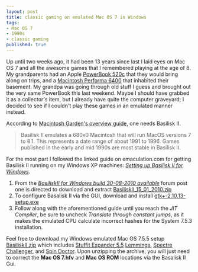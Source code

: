 ```yaml
---
layout: post
title: classic gaming on emulated Mac OS 7 in Windows
tags:
- Mac OS 7
- 1990s
- classic gaming
published: true
---
```

Up until two weeks ago, it had been 13 years since last I laid eyes on Mac OS 7
and all the awesome games that I remembered playing at the age of 8.
My grandparents had an Apple
[PowerBook 520c](http://en.wikipedia.org/wiki/PowerBook_500_series)
that they would bring along on trips, and a
[Macintosh Performa 6400](http://en.wikipedia.org/wiki/Macintosh_Performa)
that inhabited their basement. My grandpa was going through old stuff I guess and brought out
the very same PowerBook this last weekend. Maybe I should have grabbed it as a collector\'s item,
but I already have quite the computer graveyard; I decided to see if I couldn\'t
play these games in an emulated manner instead.

According to [Macintosh Garden\'s overview guide](http://macintoshgarden.org/guides),
one needs Basilisk II.
> Basilisk II emulates a 680x0 Macintosh that will run MacOS versions 7 to 8.1.
> This represents a date range of about 1991 to 1996.
> Games published in the early and mid 1990s are most stable in Basilisk II.

For the most part I followed the linked guide on emaculation.com for
getting Basilisk II running on my Windows XP machines:
_[Setting up Basilisk II for Windows](http://www.emaculation.com/doku.php/basilisk_ii_setup)_.

1. From the _[BasiliskII for Windows build 30-08-2010 available](http://www.emaculation.com/forum/viewtopic.php?t=5282)_
        forum post one is directed to download and extract
        [BasiliskII_15_01_2010.zip](http://www.open.ou.nl/hsp/downloads/BasiliskII_15_01_2010.zip)
2. To configure Basalisk II via the GUI, download and install
        [gtk+-2.10.13-setup.exe](http://www.emaculation.com/basilisk/gtk+-2.10.13-setup.exe)
3. Follow along with the aforementioned guide until you reach the _JIT Compiler_,
        be sure to uncheck _Translate through constant jumps_, as it makes the
        emulated CPU calculate incorrect hashes for the System 7.5.3 installation.

Feel free to download my Windows emulated Mac OS 7.5.5 setup
[BasiliskII.zip](https://drive.google.com/uc?export=download&id=0B0yT30uCaFvvS01aZFFJYVh4eE0)
which includes
[Stuffit Expander 5.5](http://www.emaculation.com/basilisk/stuffit_expander_55.bin)
[Lemmings](http://mac.thebasingers.com/software/Lemmings.sit),
[Spectre Challenger](http://www.macheaven.net/forum/viewtopic.php?f=4&t=703),
and [Spin Doctor](http://www.macheaven.net/forum/viewtopic.php?f=4&t=711).
Upon unzipping the archive, you will just need to correct the __Mac OS 7.hfv__ and
__Mac OS ROM__ locations via the Basalisk II Gui.
